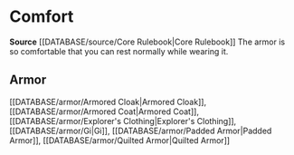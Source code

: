 ﻿---
id: '203'
name: Comfort
rarity: Common
rus_type_level: null
source: '[[DATABASE/source/Core Rulebook|Core Rulebook]]'
trait:
- Comfort
type: Trait

---
# Comfort

**Source** [[DATABASE/source/Core Rulebook|Core Rulebook]] 
The armor is so comfortable that you can rest normally while wearing it.

## Armor

[[DATABASE/armor/Armored Cloak|Armored Cloak]], [[DATABASE/armor/Armored Coat|Armored Coat]], [[DATABASE/armor/Explorer's Clothing|Explorer's Clothing]], [[DATABASE/armor/Gi|Gi]], [[DATABASE/armor/Padded Armor|Padded Armor]], [[DATABASE/armor/Quilted Armor|Quilted Armor]]